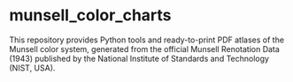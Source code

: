 # munsell_color_charts
This repository provides Python tools and ready-to-print PDF atlases of the Munsell color system, generated from the official Munsell Renotation Data (1943) published by the National Institute of Standards and Technology (NIST, USA).

